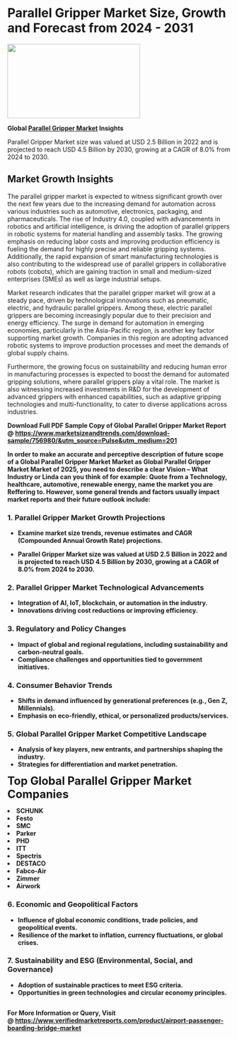<H1>Parallel Gripper Market Size, Growth and Forecast from 2024 - 2031</H1><img class="aligncenter size-medium wp-image-584254" src="https://thirdeyenews.in/wp-content/uploads/2024/09/Global-Market-Research-300x168.jpeg" alt="" width="300" height="168" /><p><strong>Global&nbsp;<a href="https://www.marketsizeandtrends.com/download-sample/756980/&amp;utm_source=Pulse&amp;utm_medium=201">Parallel Gripper Market</a> Insights</strong></p><p>Parallel Gripper Market size was valued at USD 2.5 Billion in 2022 and is projected to reach USD 4.5 Billion by 2030, growing at a CAGR of 8.0% from 2024 to 2030.</p><p><h2>Market Growth Insights</h2> <p>The parallel gripper market is expected to witness significant growth over the next few years due to the increasing demand for automation across various industries such as automotive, electronics, packaging, and pharmaceuticals. The rise of Industry 4.0, coupled with advancements in robotics and artificial intelligence, is driving the adoption of parallel grippers in robotic systems for material handling and assembly tasks. The growing emphasis on reducing labor costs and improving production efficiency is fueling the demand for highly precise and reliable gripping systems. Additionally, the rapid expansion of smart manufacturing technologies is also contributing to the widespread use of parallel grippers in collaborative robots (cobots), which are gaining traction in small and medium-sized enterprises (SMEs) as well as large industrial setups.</p> <p><strong></strong></p> <p>Market research indicates that the parallel gripper market will grow at a steady pace, driven by technological innovations such as pneumatic, electric, and hydraulic parallel grippers. Among these, electric parallel grippers are becoming increasingly popular due to their precision and energy efficiency. The surge in demand for automation in emerging economies, particularly in the Asia-Pacific region, is another key factor supporting market growth. Companies in this region are adopting advanced robotic systems to improve production processes and meet the demands of global supply chains.</p> <p>Furthermore, the growing focus on sustainability and reducing human error in manufacturing processes is expected to boost the demand for automated gripping solutions, where parallel grippers play a vital role. The market is also witnessing increased investments in R&D for the development of advanced grippers with enhanced capabilities, such as adaptive gripping technologies and multi-functionality, to cater to diverse applications across industries.</p> <p><strong></p><p><span class=""><strong>Download Full PDF Sample Copy of Global Parallel Gripper Market Report</strong> @ <a href="https://www.marketsizeandtrends.com/download-sample/756980/&amp;utm_source=Pulse&amp;utm_medium=201" target="_blank">https://www.marketsizeandtrends.com/download-sample/756980/&amp;utm_source=Pulse&amp;utm_medium=201</a></span></p><p>In order to make an accurate and perceptive description of future scope of a Global&nbsp;Parallel Gripper Market Market as Global&nbsp;Parallel Gripper Market Market of 2025, you need to describe a clear Vision &ndash; What Industry or Linda can you think of for example: Quote from a Technology, healthcare, automotive, renewable energy, name the market you are Reffering to. However, some general trends and factors usually impact market reports and their future outlook include:</p><h3>1.&nbsp;<strong>Parallel Gripper Market Growth Projections</strong></h3><ul><li>Examine market size trends, revenue estimates and CAGR (Compounded Annual Growth Rate) projections.</li><li><p>Parallel Gripper Market size was valued at USD 2.5 Billion in 2022 and is projected to reach USD 4.5 Billion by 2030, growing at a CAGR of 8.0% from 2024 to 2030.</p></li></ul><h3>2.&nbsp;<strong>Parallel Gripper Market Technological Advancements</strong></h3><ul><li>Integration of AI, IoT, blockchain, or automation in the industry.</li><li>Innovations driving cost reductions or improving efficiency.</li></ul><h3>3.&nbsp;<strong>Regulatory and Policy Changes</strong></h3><ul><li>Impact of global and regional regulations, including sustainability and carbon-neutral goals.</li><li>Compliance challenges and opportunities tied to government initiatives.</li></ul><h3>4.&nbsp;<strong>Consumer Behavior Trends</strong></h3><ul><li>Shifts in demand influenced by generational preferences (e.g., Gen Z, Millennials).</li><li>Emphasis on eco-friendly, ethical, or personalized products/services.</li></ul><h3>5.&nbsp;<strong>Global Parallel Gripper Market Competitive Landscape</strong></h3><ul><li>Analysis of key players, new entrants, and partnerships shaping the industry.</li><li>Strategies for differentiation and market penetration.</li></ul><p data-pm-slice="1 1 []"><span style="color: inherit; font-family: inherit; font-size: 25px;">Top Global Parallel Gripper Market Companies</span></p><div class="" data-test-id=""><p><li>SCHUNK</li><li> Festo</li><li> SMC</li><li> Parker</li><li> PHD</li><li> ITT</li><li> Spectris</li><li> DESTACO</li><li> Fabco-Air</li><li> Zimmer</li><li> Airwork</li></p></div><h3>6.&nbsp;<strong>Economic and Geopolitical Factors</strong></h3><ul><li>Influence of global economic conditions, trade policies, and geopolitical events.</li><li>Resilience of the market to inflation, currency fluctuations, or global crises.</li></ul><h3>7.&nbsp;<strong>Sustainability and ESG (Environmental, Social, and Governance)</strong></h3><ul><li>Adoption of sustainable practices to meet ESG criteria.</li><li>Opportunities in green technologies and circular economy principles.</li></ul><h2><strong style="font-size: 14px;">For More Information or Query, Visit @&nbsp;</strong><a style="background-color: #ffffff; font-size: 14px;" href="https://www.marketsizeandtrends.com/report/parallel-gripper-market/" target="_blank">https://www.verifiedmarketreports.com/product/airport-passenger-boarding-bridge-market</a></h2>
